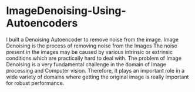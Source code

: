# ImageDenoising-Using-Autoencoders
I built a Denoising Autoencoder to remove noise from the image. Image Denoising is the process of removing noise from the Images  The noise present in the images may be caused by various intrinsic or extrinsic conditions which are practically hard to deal with. The problem of Image Denoising is a very fundamental challenge in the domain of Image processing and Computer vision. Therefore, it plays an important role in a wide variety of domains where getting the original image is really important for robust performance.
